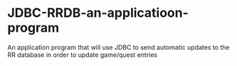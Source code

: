 # JDBC-RRDB-an-applicatioon-program
An application program that will use JDBC to send automatic updates to the RR database in order to update game/quest entries
